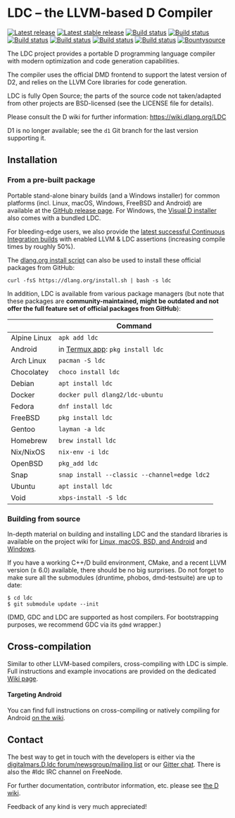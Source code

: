 LDC – the LLVM-based D Compiler
===============================

[![Latest release](https://img.shields.io/github/v/release/ldc-developers/ldc?include_prereleases&label=latest)][8]
[![Latest stable release](https://img.shields.io/github/v/release/ldc-developers/ldc?label=stable)][0]
[![Build status](https://img.shields.io/azure-devops/build/ldc-developers/ldc/1/master?label=Azure%20Pipelines&logo=Azure%20Pipelines)][1]
[![Build status](https://img.shields.io/bitrise/1b36e52cf09e5308/master?label=Bitrise&logo=Bitrise&token=CSkvmRcSUiweaURFUJDMYw)][2]
[![Build status](https://img.shields.io/circleci/project/github/ldc-developers/ldc/master?logo=CircleCI&label=CircleCI)][3]
[![Build status](https://img.shields.io/cirrus/github/ldc-developers/ldc/master?label=Cirrus%20CI&logo=Cirrus%20CI)][4]
[![Build status](https://img.shields.io/github/workflow/status/ldc-developers/ldc/Vanilla%20LLVM/master?label=GitHub%20Actions&logo=github)][7]
[![Build status](https://img.shields.io/travis/com/ldc-developers/ldc/master?label=Travis%20CI&logo=Travis)][5]
[![Bountysource](https://www.bountysource.com/badge/tracker?tracker_id=283332)][6]

The LDC project provides a portable D programming language compiler
with modern optimization and code generation capabilities.

The compiler uses the official DMD frontend to support the latest
version of D2, and relies on the LLVM Core libraries for code
generation.

LDC is fully Open Source; the parts of the source code not taken/adapted from
other projects are BSD-licensed (see the LICENSE file for details).

Please consult the D wiki for further information:
https://wiki.dlang.org/LDC

D1 is no longer available; see the `d1` Git branch for the last
version supporting it.


Installation
------------

### From a pre-built package

Portable stand-alone binary builds (and a Windows installer) for common
platforms (incl. Linux, macOS, Windows, FreeBSD and Android) are available
at the [GitHub release page](https://github.com/ldc-developers/ldc/releases).
For Windows, the [Visual D installer](https://rainers.github.io/visuald/visuald/StartPage.html)
also comes with a bundled LDC.

For bleeding-edge users, we also provide the [latest successful Continuous
Integration builds](https://github.com/ldc-developers/ldc/releases/tag/CI)
with enabled LLVM & LDC assertions (increasing compile times by roughly 50%).

The [dlang.org install script](https://dlang.org/install.html) can also be
used to install these official packages from GitHub:

    curl -fsS https://dlang.org/install.sh | bash -s ldc

In addition, LDC is available from various package managers (but note that
these packages are **community-maintained, might be outdated and not offer
the full feature set of official packages from GitHub**):

|              | Command                                      |
| ------------ | -------------------------------------------- |
| Alpine Linux | `apk add ldc`                              |
| Android      | in [Termux app](https://play.google.com/store/apps/details?id=com.termux&hl=en): `pkg install ldc` |
| Arch Linux   | `pacman -S ldc`                              |
| Chocolatey   | `choco install ldc`                          |
| Debian       | `apt install ldc`                            |
| Docker       | `docker pull dlang2/ldc-ubuntu`              |
| Fedora       | `dnf install ldc`                            |
| FreeBSD      | `pkg install ldc`                            |
| Gentoo       | `layman -a ldc`                              |
| Homebrew     | `brew install ldc`                           |
| Nix/NixOS    | `nix-env -i ldc`                             |
| OpenBSD      | `pkg_add ldc`                                |
| Snap         | `snap install --classic --channel=edge ldc2` |
| Ubuntu       | `apt install ldc`                            |
| Void         | `xbps-install -S ldc`                        |

### Building from source

In-depth material on building and installing LDC and the standard
libraries is available on the project wiki for
[Linux, macOS, BSD, and Android](http://wiki.dlang.org/Building_LDC_from_source) and
[Windows](http://wiki.dlang.org/Building_and_hacking_LDC_on_Windows_using_MSVC).

If you have a working C++/D build environment, CMake, and a recent LLVM
version (≥ 6.0) available, there should be no big surprises. Do not
forget to make sure all the submodules (druntime, phobos, dmd-testsuite)
are up to date:

    $ cd ldc
    $ git submodule update --init

(DMD, GDC and LDC are supported as host compilers. For bootstrapping
purposes, we recommend GDC via its `gdmd` wrapper.)

Cross-compilation
-----------------

Similar to other LLVM-based compilers, cross-compiling with LDC is simple.
Full instructions and example invocations are provided on the dedicated
[Wiki page](https://wiki.dlang.org/Cross-compiling_with_LDC).

#### Targeting Android

You can find full instructions on cross-compiling or natively compiling
for Android [on the wiki](https://wiki.dlang.org/Build_D_for_Android).

Contact
-------

The best way to get in touch with the developers is either via the
[digitalmars.D.ldc forum/newsgroup/mailing list](https://forum.dlang.org)
or our [Gitter chat](http://gitter.im/ldc-developers/main).
There is also the #ldc IRC channel on FreeNode.

For further documentation, contributor information, etc. please see
[the D wiki](https://wiki.dlang.org/LDC).

Feedback of any kind is very much appreciated!


[0]: https://github.com/ldc-developers/ldc/releases/latest
[1]: https://dev.azure.com/ldc-developers/ldc/_build/latest?definitionId=1&branchName=master
[2]: https://app.bitrise.io/app/1b36e52cf09e5308
[3]: https://circleci.com/gh/ldc-developers/ldc/tree/master
[4]: https://cirrus-ci.com/github/ldc-developers/ldc/master
[5]: https://travis-ci.com/github/ldc-developers/ldc/branches
[6]: https://www.bountysource.com/teams/ldc-developers/issues
[7]: https://github.com/ldc-developers/ldc/actions?query=branch%3Amaster
[8]: https://github.com/ldc-developers/ldc/releases
